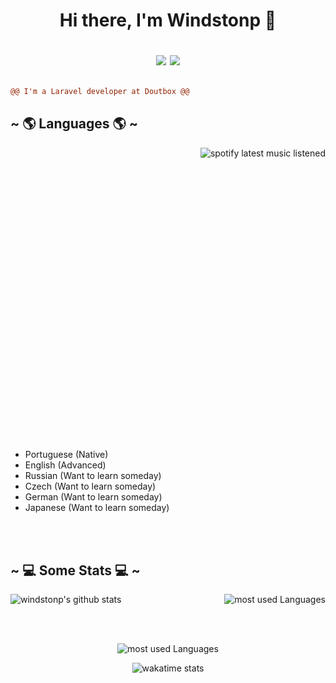 <h1 align="center"> 
  Hi there, I'm Windstonp 👋
  <br />
  
  <div align="center">
      
   [![](https://img.shields.io/badge/-linkedin-0073B1?style=flat-square)](https://www.linkedin.com/in/windstonp/)
   [![](https://img.shields.io/badge/-twitter-1C9CEA?style=flat-square)](https://twitter.com/windstonp)
   
  </div>
</h1>

```diff
@@ I'm a Laravel developer at Doutbox @@

```

 <div>
    <h2 align="left"> ~ 🌎 Languages 🌎  ~</h2>
    <p>
      <img src="https://spotify-recently-played-readme.vercel.app/api?user=22rfam3nqh7zns4jbf4q5nn3a&count=3" align="right" alt="spotify latest music listened">
    </p>
  </div>
<div>
  <p align="center" style="margin-bottom: 500px">
  
  - Portuguese (Native)
  - English (Advanced) 
  - Russian (Want to learn someday) 
  - Czech (Want to learn someday)
  - German (Want to learn someday)
  - Japanese (Want to learn someday)
  
  </p>
</div>
<br />
<br />

 <div>
    <h2 align="left"> ~ 💻 Some Stats 💻  ~</h2>
    <p>
      <img src="https://github-readme-stats.vercel.app/api/top-langs/?username=windstonp&layout=compact&theme=radical" align="right" alt="most used Languages">
    </p>
  </div>
<div>
  <p align="center" >
  
  ![windstonp's github stats](https://github-readme-stats.vercel.app/api?username=windstonp&show_icons=true&theme=radical)
  
  </p>
</div>

<br />
<br />

 <div  align="center">
    <p  align="center">
      <img src="https://github-readme-streak-stats.herokuapp.com/?user=windstonp&theme=radical" align="center" alt="most used Languages">
    </p>
  </div>
<div align="center">
  <p align="center" >
  
  <img src="https://github-readme-stats.vercel.app/api/wakatime?username=windstonp&theme=radical&layout=compact"  align="center" alt="wakatime stats" />
  
  </p>
</div>

